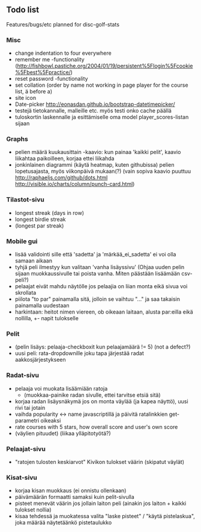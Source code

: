 ## Todo list

Features/bugs/etc planned for disc-golf-stats

### Misc

* change indentation to four everywhere
* remember me -functionality (http://fishbowl.pastiche.org/2004/01/19/persistent%5Flogin%5Fcookie%5Fbest%5Fpractice/)
* reset password -functionality
* set collation (order by name not working in page player for the course list, ä before a)
* site icon
* Date-picker http://eonasdan.github.io/bootstrap-datetimepicker/
* testejä tietokannalle, malleille etc. myös testi onko cache päällä
* tuloskortin laskennalle ja esittämiselle oma model player_scores-listan sijaan

### Graphs

* pelien määrä kuukausittain -kaavio: kun painaa 'kaikki pelit', kaavio liikahtaa paikoilleen, korjaa ettei liikahda
* jonkinlainen diagrammi (käytä heatmap, kuten githubissa) pelien lopetusajasta, myös viikonpäivä mukaan(?) (vain sopiva kaavio puuttuu http://raphaeljs.com/github/dots.html http://visible.io/charts/column/punch-card.html)

### Tilastot-sivu

* longest streak (days in row)
* longest birdie streak
* (longest par streak)

### Mobile gui

* lisää validointi sille että 'sadetta' ja 'märkää_ei_sadetta' ei voi olla samaan aikaan
* tyhjä peli ilmestyy kun valitaan 'vanha lisäyssivu' (Ohjaa uuden pelin sijaan muokkaussivulle tai poista vanha. Miten päästään lisäämään csv-peli?)
* pelaajat eivät mahdu näytölle jos pelaajia on liian monta eikä sivua voi skrollata
* piilota "to par" painamalla sitä, jolloin se vaihtuu "..." ja saa takaisin painamalla uudestaan
* harkintaan: heitot nimen viereen, ob oikeaan laitaan, alusta par:eilla eikä nollilla, +- napit tulokselle

### Pelit

* (pelin lisäys: pelaaja-checkboxit kun pelaajamäärä != 5) (not a defect?)
* uusi peli: rata-dropdownille joku tapa järjestää radat aakkosjärjestykseen

### Radat-sivu

* pelaaja voi muokata lisäämiään ratoja
    * (muokkaa-painike radan sivulle, ettei tarvitse etsiä sitä)
* korjaa radan lisäysnäkymä jos on monta väylää (ja kapea näyttö), uusi rivi tai jotain
* vaihda popularity <-> name javascriptillä ja päivitä ratalinkkien get-parametri oikeaksi
* rate courses with 5 stars, how overall score and user's own score
* (väylien pituudet) (liikaa ylläpitotyötä?)

### Pelaajat-sivu

* "ratojen tulosten keskiarvot" Kivikon tulokset väärin (skipatut väylät)

### Kisat-sivu

* korjaa kisan muokkaus (ei onnistu ollenkaan)
* päivämäärän formaatti samaksi kuin pelit-sivulla
* pisteet menevät väärin jos jollain laiton peli (ainakin jos laiton + kaikki tulokset nollia)
* kisaa tehdessä ja muokatessa valita "laske pisteet" / "käytä pistelaskua", joka määrää näytetäänkö pistetaulukko
